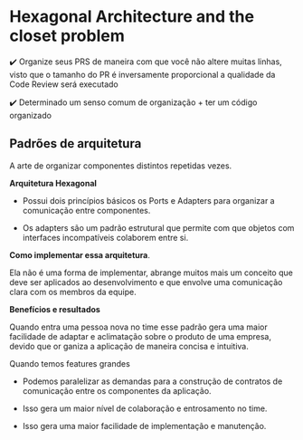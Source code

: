 # Hexagonal Architecture and the closet problem

✔️ Organize seus PRS de maneira com que você não altere muitas linhas, visto que o tamanho do PR é inversamente proporcional a qualidade da Code Review será executado

✔️ Determinado um senso comum de organização + ter um código organizado

## Padrões de arquitetura

A arte de organizar componentes distintos repetidas vezes.

**Arquitetura Hexagonal**

- Possui dois princípios básicos os Ports e Adapters para organizar a comunicação entre componentes.

- Os adapters são um padrão estrutural que permite com que objetos com interfaces incompatíveis colaborem entre si.

**Como implementar essa arquitetura**.

Ela não é uma forma de implementar, abrange muitos mais um conceito que deve ser aplicados ao desenvolvimento e que envolve uma comunicação clara com os membros da equipe.

**Benefícios e resultados**

Quando entra uma pessoa nova no time esse padrão gera uma maior facilidade de adaptar e aclimatação sobre o produto de uma empresa, devido que or ganiza a aplicação de maneira concisa e intuitiva.

Quando temos features grandes

- Podemos paralelizar as demandas para a construção de contratos de comunicação entre os componentes da aplicação.

- Isso gera um maior nível de colaboração e entrosamento no time.

- Isso gera uma maior facilidade de implementação e manutenção.
